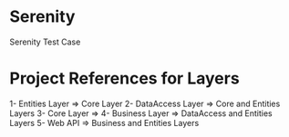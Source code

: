 # Serenity
Serenity Test Case

# Project References for Layers

1- Entities Layer => Core Layer
2- DataAccess Layer => Core and Entities Layers
3- Core Layer => 
4- Business Layer => DataAccess and Entities Layers
5- Web API => Business and Entities Layers
